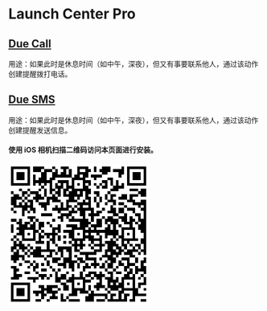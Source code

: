 # Launch Center Pro
## [Due Call](https://launchcenterpro.com/15kbng)
用途：如果此时是休息时间（如中午，深夜），但又有事要联系他人，通过该动作创建提醒拨打电话。

## [Due SMS](https://launchcenterpro.com/9jccs6)
用途：如果此时是休息时间（如中午，深夜），但又有事要联系他人，通过该动作创建提醒发送信息。

#### 使用 iOS 相机扫描二维码访问本页面进行安装。
![](/Launch%20Center%20Pro/PIC/Launch%20Center%20Pro.png)